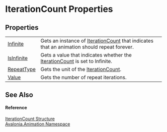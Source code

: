 # IterationCount Properties




## Properties
<table>
<tr>
<td><a href="P_Avalonia_Animation_IterationCount_Infinite">Infinite</a></td>
<td>Gets an instance of <a href="T_Avalonia_Animation_IterationCount">IterationCount</a> that indicates that an animation should repeat forever.</td>
</tr>
<tr>
<td><a href="P_Avalonia_Animation_IterationCount_IsInfinite">IsInfinite</a></td>
<td>Gets a value that indicates whether the <a href="T_Avalonia_Animation_IterationCount">IterationCount</a> is set to Infinite.</td>
</tr>
<tr>
<td><a href="P_Avalonia_Animation_IterationCount_RepeatType">RepeatType</a></td>
<td>Gets the unit of the <a href="T_Avalonia_Animation_IterationCount">IterationCount</a>.</td>
</tr>
<tr>
<td><a href="P_Avalonia_Animation_IterationCount_Value">Value</a></td>
<td>Gets the number of repeat iterations.</td>
</tr>
</table>

## See Also


#### Reference
<a href="T_Avalonia_Animation_IterationCount">IterationCount Structure</a>  
<a href="N_Avalonia_Animation">Avalonia.Animation Namespace</a>  

